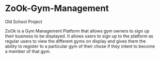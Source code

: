 # ZoOk-Gym-Management
Old School Project


ZoOk is a Gym Management Platform that allows gym owners to sign up their business to be displayed. It allows users to sign up to the platform as regular users to view the different gyms on display and gives them the ability to register to a particular gym of their chose if they intent to become a member of that gym.
